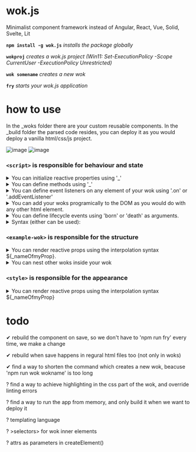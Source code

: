 # wok.js                                   
Minimalist component framework instead of Angular, React, Vue, Solid, Svelte, Lit 


**`npm install -g wok.js`** _installs the package globally_

**`wokproj`** _creates a wok.js project (Win11: Set-ExecutionPolicy -Scope CurrentUser -ExecutionPolicy Unrestricted)_

**`wok somename`** _creates a new wok_

**`fry`** _starts your wok.js application_

# how to use
In the _woks folder there are your custom reusable components.
In the _build folder the parsed code resides, you can deploy it as you would deploy a vanilla html/css/js project.

![image](https://user-images.githubusercontent.com/89163562/236686733-bb5e3cc8-7829-4abd-928a-b57063d98d2f.png)
![image](https://user-images.githubusercontent.com/89163562/236688732-ff88575b-4a34-4b99-8038-32776552075d.png)


### `<script>` is responsible for behaviour and state
  <details>
  <summary>You can initialize reactive properties using '_'</summary>
  
  ```html
  <script>
      let _x;
      let _y = 10 * _x;
      let _title;
  </script>
  ```
  
  and then modify them dynamically with html
  ![image](https://user-images.githubusercontent.com/89163562/233831801-21ded63d-2370-4958-a8fa-687e9691749a.png)
  
  or with js.
  ![image](https://user-images.githubusercontent.com/89163562/233832745-658925c1-6e51-4ac4-8372-4ee996a6de43.png) 
  </details>



  <details>
  <summary>You can define methods using '_'</summary> 
  
  ![image](https://user-images.githubusercontent.com/89163562/233833017-4d95976d-a8a3-4722-85ae-da3f0abf6e8d.png)

  and then invoke them using dot notation.
  ![image](https://user-images.githubusercontent.com/89163562/233831666-3edfca1a-57e5-4f4f-9c02-63936cd1eb26.png)
  </details>
  


  <details>
  <summary>You can define event listeners on any element of your wok using '.on' or '.addEventListener'</summary>
  
  ```js
  // on the wok itself
  this.on('click', () => {    // or select('example-wok').on
      console.log("wok was clicked!");
  });

  // on elements inside the wok
  select('h1').on('click', () => {
      console.log('h1 was clicked!');
  });
  ``` 
  </details>
    
    
    
  <details>
  <summary>You can add your woks programically to the DOM as you would do with any other html element.</summary>

  ```js
  const w = createElement('example-wok');   // or document.createElement('example-wok');
  select('body').appendChild(w);            // or document.body.appendChild(w);
  
  select('example-wok').remove();           // or w.remove();
  ``` 
  </details>
  
  
  
  <details>
  <summary>You can define lifecycle events using 'born' or 'death' as arguments.</summary>
  
  ```js
  select('example-wok').on('born', () => {
      console.log('wok was born!');
      _greet();
  });

  select('example-wok').on('death', () => {
      console.log('wok died!');
  });
  ``` 
  </details>



  <details>
  <summary>Syntax (either can be used):</summary>
  
  ```
  .on           --> .addEventListener

  .off          --> .removeEventListener

  select        --> document.querySelector

  selectAll     --> document.querySelectorAll
  
  createElement --> document.createElement
  ```
  </details>  
  
  
  
### `<example-wok>` is responsible for the structure

  <details>
  <summary>You can render reactive props using the interpolation syntax ${_nameOfmyProp}.</summary>
  
  ```html
  <example-wok>
      <lu>
          <li>${_x}</li>
          <li>${_y}</li>
          <li>${_x / _y}</li>
      </lu>
  </example-wok>
```
  </details>

    
    
  <details>
  <summary>You can nest other woks inside your wok</summary>
  
  ```html
  <example-wok>
      <nested-wok title=${_myTitle}></nested-wok>
  </example-wok>
  ```
  </details>
  
    
    
### `<style>` is responsible for the appearance
    
  <details>
  <summary>You can render reactive props using the interpolation syntax ${_nameOfmyProp}</summary>
  
  ```html
  <style>
      example-wok {
          display: block;
          border: solid 2px black;
      }
      h1 {
          color: ${_color};
      };
  </style>
  ```
  </details>

# todo
✔ rebuild the component on save, so we don't have to 'npm run fry' every time, we make a change 

✔ rebuild when save happens in regural html files too (not only in woks) 

✔ find a way to shorten the command which creates a new wok, beacuse 'npm run wok wokname' is too long 

? find a way to achieve highlighting in the css part of the wok, and override linting errors

? find a way to run the app from memory, and only build it when we want to deploy it

? templating language

? >selectors> for wok inner elements

? attrs as parameters in createElement()
